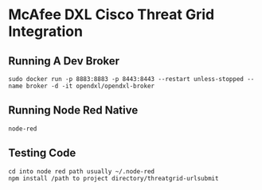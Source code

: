 # McAfee DXL Cisco Threat Grid Integration


## Running A Dev Broker
```
sudo docker run -p 8883:8883 -p 8443:8443 --restart unless-stopped --name broker -d -it opendxl/opendxl-broker
```

## Running Node Red Native
```
node-red
```

## Testing Code
``` 
cd into node red path usually ~/.node-red
npm install /path to project directory/threatgrid-urlsubmit 
```


